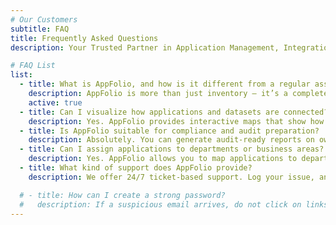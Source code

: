 ```yaml
---
# Our Customers
subtitle: FAQ
title: Frequently Asked Questions
description: Your Trusted Partner in Application Management, Integration Mapping, and Smarter Decision-Making with Cutting-Edge Solutions <br> for Comprehensive Data Insight.

# FAQ List
list:
  - title: What is AppFolio, and how is it different from a regular asset tracker?
    description: AppFolio is more than just inventory — it’s a complete platform to manage application metadata, map integrations, track usage, analyze cost, and drive smarter decisions.
    active: true
  - title: Can I visualize how applications and datasets are connected?
    description: Yes. AppFolio provides interactive maps that show how data flows between applications and where dependencies exist, making it easy to spot gaps and risks.
  - title: Is AppFolio suitable for compliance and audit preparation?
    description: Absolutely. You can generate audit-ready reports on ownership, lifecycle status, financials, and access — all in just a few clicks.
  - title: Can I assign applications to departments or business areas?
    description: Yes. AppFolio allows you to map applications to departments and business units to understand usage, ownership, and business alignment.
  - title: What kind of support does AppFolio provide?
    description: We offer 24/7 ticket-based support. Log your issue, and our team will respond within 24 hours — often much sooner.

  # - title: How can I create a strong password?
  #   description: If a suspicious email arrives, do not click on links or download attachments. Verify the sender's email address and look for phishing signs, such as typos or unusual requests. If unsure, contact the sender directly using a trusted method. Report the email to your IT department or email provider.
---
```


